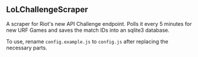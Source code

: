 ## LoLChallengeScraper

A scraper for Riot's new API Challenge endpoint. Polls it every 5 minutes for new URF Games and saves the match IDs into an sqlite3 database.

To use, rename `config.example.js` to `config.js` after replacing the necessary parts.
